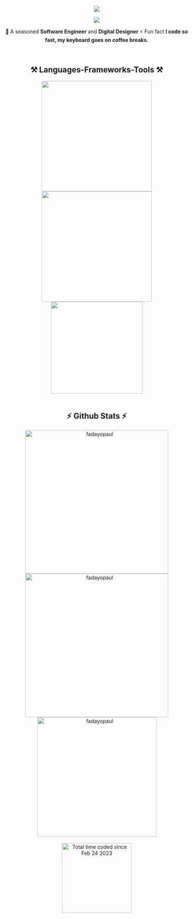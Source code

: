 <!-- Introduction  -->

<div align="center">
 
  ![](https://komarev.com/ghpvc/?username=fadayopaul&style=flat-square)

  <img
    src="https://readme-typing-svg.herokuapp.com/?font=Righteous&size=35&center=true&vCenter=true&width=500&height=70&duration=4000&lines=Hi+There!+👋;+I'm+Paul+Fadayo!;"
  />

  🔭 A seasoned **Software Engineer** and **Digital Designer** ⚡ Fun fact **I
  code so fast, my keyboard goes on coffee breaks.**

  <!-- Language, Tools, Framework & Library -->
  <br />
  <div align="center">
    <h2 align="center">⚒️ Languages-Frameworks-Tools ⚒️</h2>
    <img
       width="300" src="https://skillicons.dev/icons?i=react,bootstrap,html,css,vscode,github,tailwind,git,vercel,sass"
    />
    <img
       width="300" src="https://skillicons.dev/icons?i=wordpress,javascript,typescript,firebase,c,nextjs,supabase,python,netlify"
    />
    <br />
    <img width="250" src="https://skillicons.dev/icons?i=ps,illustrator,ae,pr,xd,figma" />
  </div>

  <br />
  <!-- Github Stats  -->
  <h2 align="center">⚡ Github Stats ⚡</h2>

  <div align="center">
    <img
      width="390"
      src="https://github-readme-streak-stats.herokuapp.com/?user=fadayopaul&theme=dark"
      alt="fadayopaul"
    />
    <img
      width="390"
      src="https://github-readme-stats.vercel.app/api?username=fadayopaul&show_icons=true&theme=react&rank_icon=github&locale=en"
      alt="fadayopaul"
    />
    <br />
    <img
      width="325"
      align="center"
      src="https://github-readme-stats.vercel.app/api/top-langs/?username=fadayopaul&hide=HTML&langs_count=8&hide_progress=true&theme=react&border_radius=10&size_weight=0.5&count_weight=0.5&exclude_repo=github-readme-stats"
      alt="fadayopaul"
    />
  </div>

  <br />
  <!-- WakaTIme Stats  -->
  <div align="center">
    <a href="https://wakatime.com/@d7fff28d-e87e-49dc-9891-63487d096a8c">
      <img
        width="190"
        src="https://wakatime.com/badge/user/d7fff28d-e87e-49dc-9891-63487d096a8c.svg"
        alt="Total time coded since Feb 24 2023"
      />
    </a>
  </div>
</div>
